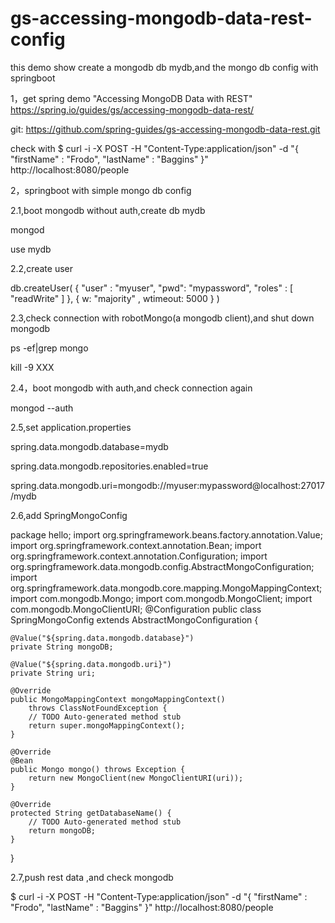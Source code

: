 # gs-accessing-mongodb-data-rest-config
this demo show create a mongodb db mydb,and the mongo db config with springboot

1，get spring demo "Accessing MongoDB Data with REST"
https://spring.io/guides/gs/accessing-mongodb-data-rest/

git:
https://github.com/spring-guides/gs-accessing-mongodb-data-rest.git

check with
$ curl -i -X POST -H "Content-Type:application/json" -d "{  \"firstName\" : \"Frodo\",  \"lastName\" : \"Baggins\" }" http://localhost:8080/people

2，springboot with simple mongo db config

2.1,boot mongodb without auth,create db mydb

mongod

use mydb

2.2,create user

db.createUser( { "user" : "myuser",
                 "pwd": "mypassword",
                 "roles" : [ "readWrite"
                             ] },
               { w: "majority" , wtimeout: 5000 } )
	       
2.3,check connection with robotMongo(a mongodb client),and shut down mongodb

ps -ef|grep mongo

kill -9 XXX

2.4，boot mongodb with auth,and check connection again

mongod --auth

2.5,set application.properties

spring.data.mongodb.database=mydb

spring.data.mongodb.repositories.enabled=true

spring.data.mongodb.uri=mongodb://myuser:mypassword@localhost:27017/mydb

2.6,add SpringMongoConfig

package hello;
import org.springframework.beans.factory.annotation.Value;
import org.springframework.context.annotation.Bean;
import org.springframework.context.annotation.Configuration;
import org.springframework.data.mongodb.config.AbstractMongoConfiguration;
import org.springframework.data.mongodb.core.mapping.MongoMappingContext;
import com.mongodb.Mongo;
import com.mongodb.MongoClient;
import com.mongodb.MongoClientURI;
@Configuration
public class SpringMongoConfig extends AbstractMongoConfiguration {

    @Value("${spring.data.mongodb.database}")
    private String mongoDB;

	@Value("${spring.data.mongodb.uri}")
    private String uri;

    @Override
    public MongoMappingContext mongoMappingContext()
        throws ClassNotFoundException {
        // TODO Auto-generated method stub
        return super.mongoMappingContext();
    }

    @Override
    @Bean
    public Mongo mongo() throws Exception {
        return new MongoClient(new MongoClientURI(uri));
    }

    @Override
    protected String getDatabaseName() {
        // TODO Auto-generated method stub
        return mongoDB;
    }
}

2.7,push rest data ,and check mongodb

$ curl -i -X POST -H "Content-Type:application/json" -d "{  \"firstName\" : \"Frodo\",  \"lastName\" : \"Baggins\" }" http://localhost:8080/people

